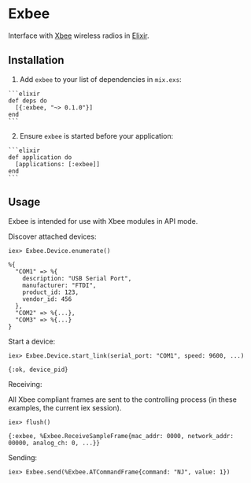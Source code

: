 # Exbee

Interface with [Xbee](http://en.wikipedia.org/wiki/XBee) wireless radios in [Elixir](elixir-lang.org).

## Installation

  1. Add `exbee` to your list of dependencies in `mix.exs`:

    ```elixir
    def deps do
      [{:exbee, "~> 0.1.0"}]
    end
    ```

  2. Ensure `exbee` is started before your application:

    ```elixir
    def application do
      [applications: [:exbee]]
    end
    ```

## Usage

Exbee is intended for use with Xbee modules in API mode.

Discover attached devices:

    iex> Exbee.Device.enumerate()

    %{
      "COM1" => %{
        description: "USB Serial Port",
        manufacturer: "FTDI",
        product_id: 123,
        vendor_id: 456
      },
      "COM2" => %{...},
      "COM3" => %{...}
    }

Start a device:

    iex> Exbee.Device.start_link(serial_port: "COM1", speed: 9600, ...)

    {:ok, device_pid}

Receiving:

All Xbee compliant frames are sent to the controlling process (in these examples, the current iex
session).

    iex> flush()

    {:exbee, %Exbee.ReceiveSampleFrame{mac_addr: 0000, network_addr: 00000, analog_ch: 0, ...}}

Sending:

    iex> Exbee.send(%Exbee.ATCommandFrame{command: "NJ", value: 1})
